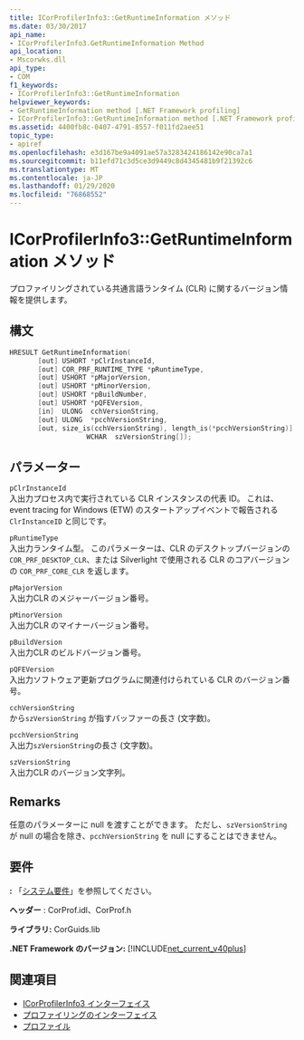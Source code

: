 ```yaml
---
title: ICorProfilerInfo3::GetRuntimeInformation メソッド
ms.date: 03/30/2017
api_name:
- ICorProfilerInfo3.GetRuntimeInformation Method
api_location:
- Mscorwks.dll
api_type:
- COM
f1_keywords:
- ICorProfilerInfo3::GetRuntimeInformation
helpviewer_keywords:
- GetRuntimeInformation method [.NET Framework profiling]
- ICorProfilerInfo3::GetRuntimeInformation method [.NET Framework profiling]
ms.assetid: 4400fb8c-0407-4791-8557-f011fd2aee51
topic_type:
- apiref
ms.openlocfilehash: e3d167be9a4091ae57a3283424186142e90ca7a1
ms.sourcegitcommit: b11efd71c3d5ce3d9449c8d4345481b9f21392c6
ms.translationtype: MT
ms.contentlocale: ja-JP
ms.lasthandoff: 01/29/2020
ms.locfileid: "76868552"
---
```

# <a name="icorprofilerinfo3getruntimeinformation-method"></a>ICorProfilerInfo3::GetRuntimeInformation メソッド
プロファイリングされている共通言語ランタイム (CLR) に関するバージョン情報を提供します。  
  
## <a name="syntax"></a>構文  
  
```cpp  
HRESULT GetRuntimeInformation(  
       [out] USHORT *pClrInstanceId,  
       [out] COR_PRF_RUNTIME_TYPE *pRuntimeType,  
       [out] USHORT *pMajorVersion,  
       [out] USHORT *pMinorVersion,  
       [out] USHORT *pBuildNumber,  
       [out] USHORT *pQFEVersion,  
       [in]  ULONG  cchVersionString,  
       [out] ULONG  *pcchVersionString,  
       [out, size_is(cchVersionString), length_is(*pcchVersionString)]  
                   WCHAR  szVersionString[]);  
```  
  
## <a name="parameters"></a>パラメーター  
 `pClrInstanceId`  
 入出力プロセス内で実行されている CLR インスタンスの代表 ID。 これは、event tracing for Windows (ETW) のスタートアップイベントで報告される `ClrInstanceID` と同じです。  
  
 `pRuntimeType`  
 入出力ランタイム型。 このパラメーターは、CLR のデスクトップバージョンの `COR_PRF_DESKTOP_CLR`、または Silverlight で使用される CLR のコアバージョンの `COR_PRF_CORE_CLR` を返します。  
  
 `pMajorVersion`  
 入出力CLR のメジャーバージョン番号。  
  
 `pMinorVersion`  
 入出力CLR のマイナーバージョン番号。  
  
 `pBuildVersion`  
 入出力CLR のビルドバージョン番号。  
  
 `pQFEVersion`  
 入出力ソフトウェア更新プログラムに関連付けられている CLR のバージョン番号。  
  
 `cchVersionString`  
 から`szVersionString` が指すバッファーの長さ (文字数)。  
  
 `pcchVersionString`  
 入出力`szVersionString`の長さ (文字数)。  
  
 `szVersionString`  
 入出力CLR のバージョン文字列。  
  
## <a name="remarks"></a>Remarks  
 任意のパラメーターに null を渡すことができます。 ただし、`szVersionString` が null の場合を除き、`pcchVersionString` を null にすることはできません。  
  
## <a name="requirements"></a>要件  
 **:** 「[システム要件](../../../../docs/framework/get-started/system-requirements.md)」を参照してください。  
  
 **ヘッダー** : CorProf.idl、CorProf.h  
  
 **ライブラリ:** CorGuids.lib  
  
 **.NET Framework のバージョン:** [!INCLUDE[net_current_v40plus](../../../../includes/net-current-v40plus-md.md)]  
  
## <a name="see-also"></a>関連項目

- [ICorProfilerInfo3 インターフェイス](icorprofilerinfo3-interface.md)
- [プロファイリングのインターフェイス](profiling-interfaces.md)
- [プロファイル](index.md)
